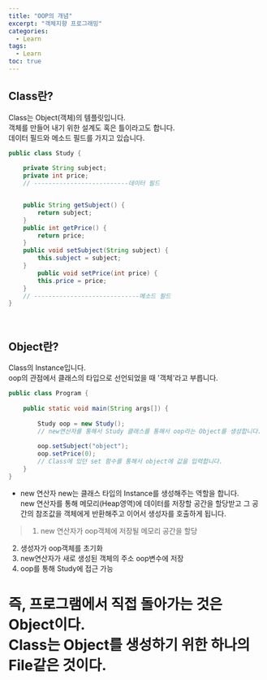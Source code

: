 ```yaml
---
title: "OOP의 개념"
excerpt: "객체지향 프로그래밍"
categories: 
  - Learn
tags: 
  - Learn
toc: true
---
```



## Class란?

Class는 Object(객체)의 템플릿입니다. <br>
객체를 만들어 내기 위한 설계도 혹은 틀이라고도 합니다.<br>
데이터 필드와 메소드 필드를 가지고 있습니다.<br>

```java
public class Study {
	
	private String subject; 
	private int price;	
    // --------------------------데이터 필드


	public String getSubject() {
		return subject;
	}
	public int getPrice() {
		return price;
	}
	public void setSubject(String subject) {
		this.subject = subject;
	}
    	public void setPrice(int price) {
		this.price = price;
	}
    // -----------------------------메소드 필드
}
```

<br>

## Object란?

Class의 Instance입니다.<br>
oop의 관점에서 클래스의 타입으로 선언되었을 때 '객체'라고 부릅니다.


```java
public class Program {
	
	public static void main(String args[]) {
		
		Study oop = new Study();
		// new연산자를 통해서 Study 클래스를 통해서 oop라는 Object를 생성합니다.
		
		oop.setSubject("object");
		oop.setPrice(0);
		// Class에 있던 set 함수를 통해서 object에 값을 입력합니다.
	}
}
```


- new 연산자
new는 클래스 타입의 Instance를 생성해주는 역할을 합니다.<br>
new 연산자를 통해 메모리(Heap영역)에 데이터를 저장할 공간을 할당받고 그 공간의 참조값을 객체에게 반환해주고 이어서 생성자를 호출하게 됩니다. <br>
> 1. new 연산자가  oop객체에 저장될 메모리 공간을 할당
  2. 생성자가 oop객체를 초기화
  3. new연산자가 새로 생성된 객체의 주소 oop변수에 저장
  4. oop를 통해 Study에 접근 가능


<h1>즉, 프로그램에서 직접 돌아가는 것은 Object이다. <br>
   Class는 Object를 생성하기 위한 하나의 File같은 것이다. </h1>

